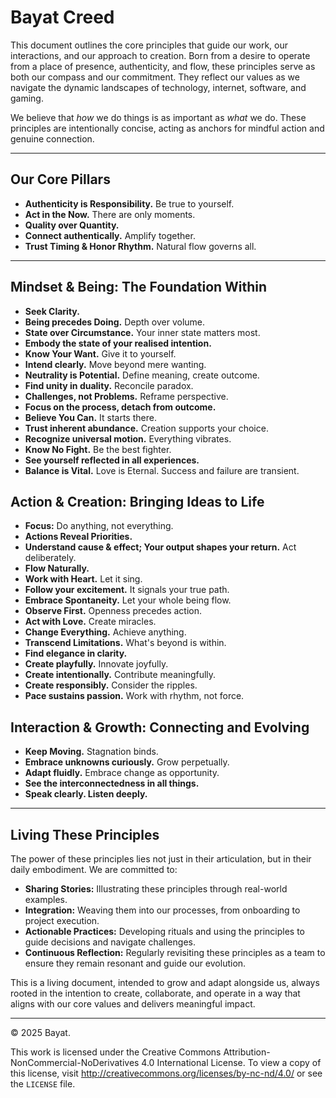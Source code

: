 # Bayat Creed

This document outlines the core principles that guide our work, our interactions, and our approach to creation. Born from a desire to operate from a place of presence, authenticity, and flow, these principles serve as both our compass and our commitment. They reflect our values as we navigate the dynamic landscapes of technology, internet, software, and gaming.

We believe that *how* we do things is as important as *what* we do. These principles are intentionally concise, acting as anchors for mindful action and genuine connection.

---

## Our Core Pillars

* **Authenticity is Responsibility.** Be true to yourself.
* **Act in the Now.** There are only moments.
* **Quality over Quantity.**
* **Connect authentically.** Amplify together.
* **Trust Timing & Honor Rhythm.** Natural flow governs all.

---

## Mindset & Being: The Foundation Within

* **Seek Clarity.**
* **Being precedes Doing.** Depth over volume.
* **State over Circumstance.** Your inner state matters most.
* **Embody the state of your realised intention.**
* **Know Your Want.** Give it to yourself.
* **Intend clearly.** Move beyond mere wanting.
* **Neutrality is Potential.** Define meaning, create outcome.
* **Find unity in duality.** Reconcile paradox.
* **Challenges, not Problems.** Reframe perspective.
* **Focus on the process, detach from outcome.**
* **Believe You Can.** It starts there.
* **Trust inherent abundance.** Creation supports your choice.
* **Recognize universal motion.** Everything vibrates.
* **Know No Fight.** Be the best fighter.
* **See yourself reflected in all experiences.**
* **Balance is Vital.** Love is Eternal. Success and failure are transient.

## Action & Creation: Bringing Ideas to Life

* **Focus:** Do anything, not everything.
* **Actions Reveal Priorities.**
* **Understand cause & effect; Your output shapes your return.** Act deliberately.
* **Flow Naturally.**
* **Work with Heart.** Let it sing.
* **Follow your excitement.** It signals your true path.
* **Embrace Spontaneity.** Let your whole being flow.
* **Observe First.** Openness precedes action.
* **Act with Love.** Create miracles.
* **Change Everything.** Achieve anything.
* **Transcend Limitations.** What's beyond is within.
* **Find elegance in clarity.**
* **Create playfully.** Innovate joyfully.
* **Create intentionally.** Contribute meaningfully.
* **Create responsibly.** Consider the ripples.
* **Pace sustains passion.** Work with rhythm, not force.

## Interaction & Growth: Connecting and Evolving

* **Keep Moving.** Stagnation binds.
* **Embrace unknowns curiously.** Grow perpetually.
* **Adapt fluidly.** Embrace change as opportunity.
* **See the interconnectedness in all things.**
* **Speak clearly. Listen deeply.**

---

## Living These Principles

The power of these principles lies not just in their articulation, but in their daily embodiment. We are committed to:

* **Sharing Stories:** Illustrating these principles through real-world examples.
* **Integration:** Weaving them into our processes, from onboarding to project execution.
* **Actionable Practices:** Developing rituals and using the principles to guide decisions and navigate challenges.
* **Continuous Reflection:** Regularly revisiting these principles as a team to ensure they remain resonant and guide our evolution.

This is a living document, intended to grow and adapt alongside us, always rooted in the intention to create, collaborate, and operate in a way that aligns with our core values and delivers meaningful impact.

---

© 2025 Bayat.

This work is licensed under the Creative Commons Attribution-NonCommercial-NoDerivatives 4.0 International License. To view a copy of this license, visit <http://creativecommons.org/licenses/by-nc-nd/4.0/> or see the `LICENSE` file.
